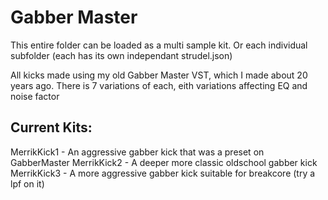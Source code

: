 # Gabber Master

This entire folder can be loaded as a multi sample kit.
Or each individual subfolder (each has its own independant strudel.json)

All kicks made using my old Gabber Master VST, which I made about 20 years ago.
There is 7 variations of each, eith variations affecting EQ and noise factor

## Current Kits:

MerrikKick1 - An aggressive gabber kick that was a preset on GabberMaster
MerrikKick2 - A deeper more classic oldschool gabber kick
MerrikKick3 - A more aggressive gabber kick suitable for breakcore (try a lpf on it)